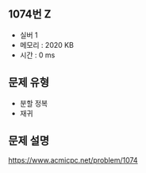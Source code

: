## 1074번 Z
- 실버 1
- 메모리 : 2020 KB
- 시간 : 0 ms

## 문제 유형
- 분할 정복
- 재귀

## 문제 설명
https://www.acmicpc.net/problem/1074